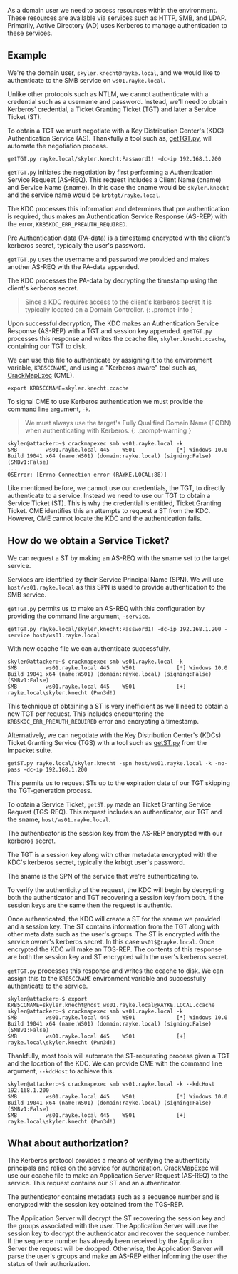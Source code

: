 As a domain user we need to access resources within the environment. These resources are available via services such as HTTP, SMB, and LDAP. Primarily, Active Directory (AD) uses Kerberos to manage authentication to these services. 

## Example

We're the domain user, `skyler.knecht@rayke.local`, and we would like to authenticate to the SMB service on `ws01.rayke.local`.

Unlike other protocols such as NTLM, we cannot authenticate with a credential such as a username and password. Instead, we'll need to obtain Kerberos' credential, a Ticket Granting Ticket (TGT) and later a Service Ticket (ST).

To obtain a TGT we must negotiate with a Key Distribution Center's (KDC) Authentication Service (AS). Thankfully a tool such as, [getTGT.py](https://github.com/fortra/impacket/blob/master/examples/getTGT.py), will automate the negotiation process.

```console
getTGT.py rayke.local/skyler.knecht:Password1! -dc-ip 192.168.1.200 
```

`getTGT.py` initiates the negotiation by first performing a Authentication Service Request (AS-REQ). This request includes a Client Name (cname) and Service Name (sname). In this case the cname would be `skyler.knecht` and the service name would be `krbtgt/rayke.local`. 

The KDC processes this information and determines that pre authentication is required, thus makes an Authentication Service Response (AS-REP) with the error, `KRB5KDC_ERR_PREAUTH_REQUIRED`.

Pre Authentication data (PA-data) is a timestamp encrypted with the client's kerberos secret, typically the user's password. 

`getTGT.py` uses the username and password we provided and makes another AS-REQ with the PA-data appended. 

The KDC processes the PA-data by decrypting the timestamp using the client's kerberos secret.

> Since a KDC requires access to the client's kerberos secret it is typically located on a Domain Controller. 
{: .prompt-info }

Upon successful decryption, The KDC makes an Authentication Service Response (AS-REP) with a TGT and session key appended. `getTGT.py` processes this response and writes the ccache file, `skyler.knecht.ccache`, containing our TGT to disk.

We can use this file to authenticate by assigning it to the environment variable, `KRB5CCNAME`, and using a "Kerberos aware" tool such as, [CrackMapExec](https://github.com/Porchetta-Industries/CrackMapExec) (CME).



```console
export KRB5CCNAME=skyler.knecht.ccache
```

To signal CME to use Kerberos authentication we must provide the command line argument, `-k`. 

> We must always use the target's Fully Qualified Domain Name (FQDN) when authenticating with Kerberos.
{: .prompt-warning }

```
skyler@attacker:~$ crackmapexec smb ws01.rayke.local -k
SMB         ws01.rayke.local 445    WS01             [*] Windows 10.0 Build 19041 x64 (name:WS01) (domain:rayke.local) (signing:False) (SMBv1:False)
... 
OSError: [Errno Connection error (RAYKE.LOCAL:88)]
```

Like mentioned before, we cannot use our credentials, the TGT, to directly authenticate to a service. Instead we need to use our TGT to obtain a Service Ticket (ST). This is why the credential is entitled, Ticket Granting Ticket. CME identifies this an attempts to request a ST from the KDC. However, CME cannot locate the KDC and the authentication fails.


## How do we obtain a Service Ticket?

We can request a ST by making an AS-REQ with the sname set to the target service.

Services are identified by their Service Principal Name (SPN). We will use `host/ws01.rayke.local` as this SPN is used to provide authentication to the SMB service. 

`getTGT.py` permits us to make an AS-REQ with this configuration by providing the command line argument, `-service`.

```console
getTGT.py rayke.local/skyler.knecht:Password1! -dc-ip 192.168.1.200 -service host/ws01.rayke.local
```

With new ccache file we can authenticate successfully. 

```
skyler@attacker:~$ crackmapexec smb ws01.rayke.local -k
SMB         ws01.rayke.local 445    WS01             [*] Windows 10.0 Build 19041 x64 (name:WS01) (domain:rayke.local) (signing:False) (SMBv1:False)
SMB         ws01.rayke.local 445    WS01             [+] rayke.local\skyler.knecht (Pwn3d!)
```

This technique of obtaining a ST is very inefficient as we'll need to obtain a new TGT per request. This includes encountering the `KRB5KDC_ERR_PREAUTH_REQUIRED` error and encrypting a timestamp. 

Alternatively, we can negotiate with the Key Distribution Center's (KDCs) Ticket Granting Service (TGS) with a tool such as [getST.py](https://github.com/fortra/impacket/blob/master/examples/getST.py) from the Impacket suite.


```console
getST.py rayke.local/skyler.knecht -spn host/ws01.rayke.local -k -no-pass -dc-ip 192.168.1.200
```

This permits us to request STs up to the expiration date of our TGT skipping the TGT-generation process. 

To obtain a Service Ticket, `getST.py` made an Ticket Granting Service Request (TGS-REQ). This request includes an authenticator, our TGT and the sname, `host/ws01.rayke.local`. 

The authenticator is the session key from the AS-REP encrypted with our kerberos secret. 

The TGT is a session key along with other metadata encrypted with the KDC's kerberos secret, typically the krbtgt user's password.

The sname is the SPN of the service that we're authenticating to. 

To verify the authenticity of the request, the KDC will begin by decrypting both the authenticator and TGT recovering a session key from both. If the session keys are the same then the request is authentic.

Once authenticated, the KDC will create a ST for the sname we provided and a session key. The ST contains information from the TGT along with other meta data such as the user's groups. The ST is encrypted with the service owner's kerberos secret. In this case `ws01$@rayke.local`. Once encrypted the KDC will make an TGS-REP. The contents of this response are both the session key and ST encrypted with the user's kerberos secret. 

`getTGT.py` processes this response and writes the ccache to disk. We can assign this to the `KRB5CCNAME` environment variable and successfully authenticate to the service. 

```
skyler@attacker:~$ export KRB5CCNAME=skyler.knecht@host_ws01.rayke.local@RAYKE.LOCAL.ccache
skyler@attacker:~$ crackmapexec smb ws01.rayke.local -k
SMB         ws01.rayke.local 445    WS01             [*] Windows 10.0 Build 19041 x64 (name:WS01) (domain:rayke.local) (signing:False) (SMBv1:False)
SMB         ws01.rayke.local 445    WS01             [+] rayke.local\skyler.knecht (Pwn3d!)
```

Thankfully, most tools will automate the ST-requesting process given a TGT and the location of the KDC. We can provide CME with the command line argument, `--kdcHost` to achieve this.

```
skyler@attacker:~$ crackmapexec smb ws01.rayke.local -k --kdcHost 192.168.1.200
SMB         ws01.rayke.local 445    WS01             [*] Windows 10.0 Build 19041 x64 (name:WS01) (domain:rayke.local) (signing:False) (SMBv1:False)
SMB         ws01.rayke.local 445    WS01             [+] rayke.local\skyler.knecht (Pwn3d!)
```

## What about authorization?

The Kerberos protocol provides a means of verifying the authenticity principals and relies on the service for authorization. CrackMapExec will use our ccache file to make an Application Server Request (AS-REQ) to the service. This request contains our ST and an authenticator. 

The authenticator contains metadata such as a sequence number and is encrypted with the session key obtained from the TGS-REP. 

The Application Server will decrypt the ST recovering the session key and the groups associated with the user. The Application Server will use the session key to decrypt the authenticator and recover the sequence number. If the sequence number has already been received by the Application Server the request will be dropped. Otherwise, the Application Server will parse the user's groups and make an AS-REP either informing the user the status of their authorization.
